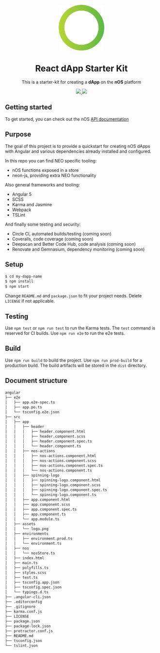 <p align="center">
  <img src="./src/assets/logo.png" width="150px" /> 
</p>

<h1 align="center">React dApp Starter Kit</h1>

<p align="center">
  This is a starter-kit for creating a <strong>dApp</strong> on the <strong>nOS</strong> platform
</p>

<p align="center">
  <a href="https://github.com/nos/create-nos-dapp/releases">
    <img src="https://img.shields.io/github/tag/nos/create-nos-dapp.svg?style=flat">
  </a>
  <a href='https://github.com/prettier/prettier'>
    <img src='https://img.shields.io/badge/code_style-prettier-ff69b4.svg?style=flat'>
  </a>
</p>

## Getting started
To get started, you can check out the nOS [API documentation](https://github.com/nos/client/blob/develop/docs/api.md)

## Purpose
The goal of this project is to provide a quickstart for creating nOS dApps with Angular and various dependencies already installed and configured.

In this repo you can find NEO specific tooling:
* nOS functions exposed in a store
* neon-js, providing extra NEO functionality

Also general frameworks and tooling:
* Angular 5
* SCSS
* Karma and Jasmine
* Webpack
* TSLint

And finally some testing and security:
* Circle CI, automated builds/testing (coming soon)
* Coveralls, code coverage (coming soon)
* Deepscan and Better Code Hub, code analysis (coming soon)
* Renovate and Gemnasium, dependency monitoring (coming soon)

## Setup
```bash
$ cd my-dapp-name
$ npm install
$ npm start
```

Change `README.md` and `package.json` to fit your project needs. Delete `LICENSE` if not applicable.

## Testing
Use `npm test` or `npm run test` to run the Karma tests. The `test` command is reserved for CI builds. Use `npm run e2e` to run the e2e tests.

## Build
Use `npm run build` to build the project. Use `npm run prod-build` for a production build. The build artifacts will be stored in the `dist` directory.

## Document structure
```
angular
├── e2e
│   ├── app.e2e-spec.ts
│   ├── app.po.ts
│   └── tsconfig.e2e.json
├── src
│   ├── app
│   │   ├── header
│   │   │   ├── header.component.html
│   │   │   ├── header.component.scss
│   │   │   ├── header.component.spec.ts
│   │   │   └── header.component.ts
│   │   ├── nos-actions
│   │   │   ├── nos-actions.component.html
│   │   │   ├── nos-actions.component.scss
│   │   │   ├── nos-actions.component.spec.ts
│   │   │   └── nos-actions.component.ts
│   │   ├── spinning-logo
│   │   │   ├── spinning-logo.component.html
│   │   │   ├── spinning-logo.component.scss
│   │   │   ├── spinning-logo.component.spec.ts
│   │   │   └── spinning-logo.component.ts
│   │   ├── app.component.html
│   │   ├── app.component.scss
│   │   ├── app.component.spec.ts
│   │   ├── app.component.ts
│   │   └── app.module.ts
│   ├── assets
│   │   └── logo.png
│   ├── environments
│   │   ├── environment.prod.ts
│   │   └── environment.ts
│   ├── nos
│   │   └── nosStore.ts
│   ├── index.html
│   ├── main.ts
│   ├── polyfills.ts
│   ├── styles.scss
│   ├── test.ts
│   ├── tsconfig.app.json
│   ├── tsconfig.spec.json
│   └── typings.d.ts
├── .angular-cli.json
├── .editorconfig
├── .gitignore
├── karma.conf.js
├── LICENSE
├── package.json
├── package-lock.json
├── protractor.conf.js
├── README.md
├── tsconfig.json
└── tslint.json
```
